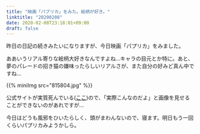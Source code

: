 ```yaml
---
title: "映画「パプリカ」をみた。絵柄が好き。"
linktitle: "20200208"
date: 2020-02-08T23:18:01+09:00
draft: false
---
```


昨日の日記の続きみたいになりますが、今日映画「パプリカ」をみました。

ああいうリアル寄りな絵柄大好きなんですよね…キャラの目元とか特に。あと、夢のパレードの招き猫の嫌味ったらしいリアルさが、また自分の好みど真ん中ですね…

{{% miniImg src="815804.jpg" %}}

公式サイトが実質死んでいる(<a href="https://www.sonypictures.jp/he/815804">ここ</a>)ので、「実際こんなのだよ」と画像を見せることができないのがあれですが…

今日はどうも風邪をひいたらしく、頭がまわんないので、寝ます。明日もう一回くらいパプリカみようかしら。